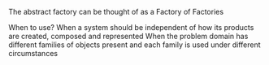 The abstract factory can be thought of as a Factory of Factories

When to use?
When a system should be independent of how its products are created, composed and represented
When the problem domain has different families of objects present and each family is used under different circumstances
